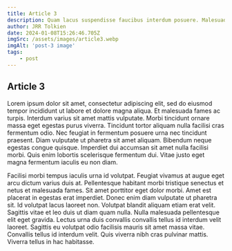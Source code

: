 ```yaml
---
title: Article 3
description: Quam lacus suspendisse faucibus interdum posuere. Malesuada bibendum arcu vitae elementum curabitur. Urna duis convallis convallis tellus id. Risus at ultrices mi tempus imperdiet nulla.
author: JRR Tolkien
date: 2024-01-08T15:26:46.705Z
imgSrc: /assets/images/article3.webp
imgAlt: 'post-3 image'
tags:
    - post
---
```


## Article 3

Lorem ipsum dolor sit amet, consectetur adipiscing elit, sed do eiusmod tempor incididunt ut labore et dolore magna aliqua. Et malesuada fames ac turpis. Interdum varius sit amet mattis vulputate. Morbi tincidunt ornare massa eget egestas purus viverra. Tincidunt tortor aliquam nulla facilisi cras fermentum odio. Nec feugiat in fermentum posuere urna nec tincidunt praesent. Diam vulputate ut pharetra sit amet aliquam. Bibendum neque egestas congue quisque. Imperdiet dui accumsan sit amet nulla facilisi morbi. Quis enim lobortis scelerisque fermentum dui. Vitae justo eget magna fermentum iaculis eu non diam.

Facilisi morbi tempus iaculis urna id volutpat. Feugiat vivamus at augue eget arcu dictum varius duis at. Pellentesque habitant morbi tristique senectus et netus et malesuada fames. Sit amet porttitor eget dolor morbi. Amet est placerat in egestas erat imperdiet. Donec enim diam vulputate ut pharetra sit. Id volutpat lacus laoreet non. Volutpat blandit aliquam etiam erat velit. Sagittis vitae et leo duis ut diam quam nulla. Nulla malesuada pellentesque elit eget gravida. Lectus urna duis convallis convallis tellus id interdum velit laoreet. Sagittis eu volutpat odio facilisis mauris sit amet massa vitae. Convallis tellus id interdum velit. Quis viverra nibh cras pulvinar mattis. Viverra tellus in hac habitasse.